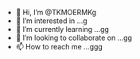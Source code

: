 - 👋 Hi, I’m @TKMOERMKg
- 👀 I’m interested in ...g
- 🌱 I’m currently learning ...gg
- 💞️ I’m looking to collaborate on ...gg
- 📫 How to reach me ...ggg

<!---
TKMOERMK/TKMOERMK is a ✨ special ✨ repository because its `README.md` (this file) appears on your GitHub profile.
You can click the Preview link to take a look at your changes.
--->
